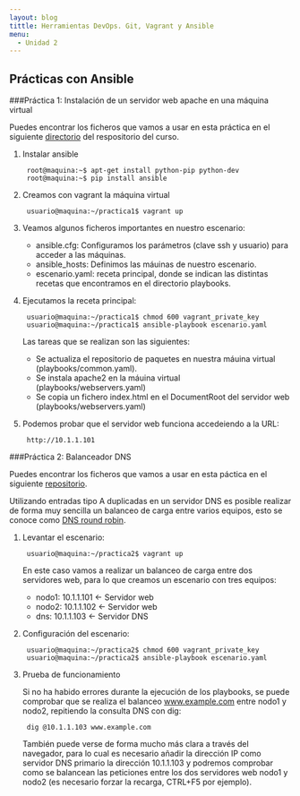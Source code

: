 ```yaml
---
layout: blog
tittle: Herramientas DevOps. Git, Vagrant y Ansible
menu:
  - Unidad 2
---
```

## Prácticas con Ansible

###Práctica 1: Instalación de un servidor web apache en una máquina virtual

Puedes encontrar los ficheros que vamos a usar en esta práctica en el siguiente
[directorio](https://github.com/iesgn/cloud/tree/gh-pages/curso/u2/practicas/ansible/practica1)
del respositorio del curso.

1. Instalar ansible

        root@maquina:~$ apt-get install python-pip python-dev
        root@maquina:~$ pip install ansible
 
2. Creamos con vagrant la máquina virtual

        usuario@maquina:~/practica1$ vagrant up
        
3. Veamos algunos ficheros importantes en nuestro escenario:

	* ansible.cfg: Configuramos los parámetros (clave ssh y usuario) para acceder a las máquinas.
	* ansible_hosts: Definimos las máuinas de nuestro escenario.
	* escenario.yaml: receta principal, donde se indican las distintas recetas que encontramos en el directorio playbooks.

4. Ejecutamos la receta principal:

        usuario@maquina:~/practica1$ chmod 600 vagrant_private_key
        usuario@maquina:~/practica1$ ansible-playbook escenario.yaml
        
	Las tareas que se realizan son las siguientes:

	* Se actualiza el repositorio de paquetes en nuestra máuina virtual (playbooks/common.yaml).
	* Se instala apache2 en la máuina virtual (playbooks/webservers.yaml)
	* Se copia un fichero index.html en el DocumentRoot del servidor web (playbooks/webservers.yaml)
   	
5. Podemos probar que el servidor web funciona accedeiendo a la URL:

        http://10.1.1.101
     
        
###Práctica 2: Balanceador DNS

Puedes encontrar los ficheros que vamos a usar en esta páctica en el siguiente [repositorio](https://github.com/iesgn/cloud/tree/gh-pages/curso/u2/practicas/ansible/practica2).

Utilizando entradas tipo A duplicadas en un servidor DNS es posible realizar de forma muy sencilla un balanceo de carga entre varios equipos, esto se conoce como [DNS round robin](http://en.wikipedia.org/wiki/Round-robin_DNS).

1. Levantar el escenario:

        usuario@maquina:~/practica2$ vagrant up

	En este caso vamos a realizar un balanceo de carga entre dos servidores web, para lo que creamos un escenario con tres equipos:

	* nodo1: 10.1.1.101 <- Servidor web
	* nodo2: 10.1.1.102 <- Servidor web
	* dns: 10.1.1.103 <- Servidor DNS

2. Configuración del escenario:

        usuario@maquina:~/practica2$ chmod 600 vagrant_private_key
        usuario@maquina:~/practica2$ ansible-playbook escenario.yaml
        
3. Prueba de funcionamiento

	Si no ha habido errores durante la ejecución de los playbooks, se puede comprobar que se realiza el balanceo www.example.com entre nodo1 y nodo2, repitiendo la consulta DNS con dig:

        dig @10.1.1.103 www.example.com

	También puede verse de forma mucho más clara a través del navegador, para lo cual es necesario añadir la dirección IP como servidor DNS primario la dirección 10.1.1.103 y podremos comprobar como se balancean las peticiones entre los dos servidores web nodo1 y nodo2 (es necesario forzar la recarga, CTRL+F5 por ejemplo).
